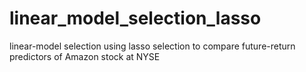 # linear_model_selection_lasso
linear-model selection using lasso selection to compare future-return predictors of Amazon stock at NYSE
